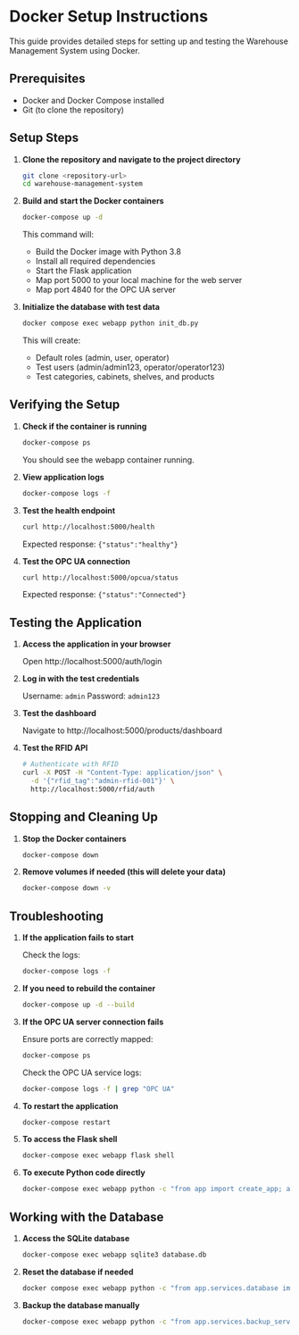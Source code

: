 # Docker Setup Instructions

This guide provides detailed steps for setting up and testing the Warehouse Management System using Docker.

## Prerequisites

- Docker and Docker Compose installed
- Git (to clone the repository)

## Setup Steps

1. **Clone the repository and navigate to the project directory**

   ```bash
   git clone <repository-url>
   cd warehouse-management-system
   ```

2. **Build and start the Docker containers**

   ```bash
   docker-compose up -d
   ```

   This command will:
   - Build the Docker image with Python 3.8
   - Install all required dependencies
   - Start the Flask application
   - Map port 5000 to your local machine for the web server
   - Map port 4840 for the OPC UA server

3. **Initialize the database with test data**

   ```bash
   docker compose exec webapp python init_db.py
   ```

   This will create:
   - Default roles (admin, user, operator)
   - Test users (admin/admin123, operator/operator123)
   - Test categories, cabinets, shelves, and products

## Verifying the Setup

1. **Check if the container is running**

   ```bash
   docker-compose ps
   ```

   You should see the webapp container running.

2. **View application logs**

   ```bash
   docker-compose logs -f
   ```

3. **Test the health endpoint**

   ```bash
   curl http://localhost:5000/health
   ```

   Expected response: `{"status":"healthy"}`

4. **Test the OPC UA connection**

   ```bash
   curl http://localhost:5000/opcua/status
   ```

   Expected response: `{"status":"Connected"}`

## Testing the Application

1. **Access the application in your browser**
   
   Open http://localhost:5000/auth/login

2. **Log in with the test credentials**
   
   Username: `admin`
   Password: `admin123`

3. **Test the dashboard**
   
   Navigate to http://localhost:5000/products/dashboard

4. **Test the RFID API**

   ```bash
   # Authenticate with RFID
   curl -X POST -H "Content-Type: application/json" \
     -d '{"rfid_tag":"admin-rfid-001"}' \
     http://localhost:5000/rfid/auth
   ```

## Stopping and Cleaning Up

1. **Stop the Docker containers**

   ```bash
   docker-compose down
   ```

2. **Remove volumes if needed (this will delete your data)**

   ```bash
   docker-compose down -v
   ```

## Troubleshooting

1. **If the application fails to start**
   
   Check the logs:
   ```bash
   docker-compose logs -f
   ```

2. **If you need to rebuild the container**

   ```bash
   docker-compose up -d --build
   ```

3. **If the OPC UA server connection fails**

   Ensure ports are correctly mapped:
   ```bash
   docker-compose ps
   ```
   
   Check the OPC UA service logs:
   ```bash
   docker-compose logs -f | grep "OPC UA"
   ```

4. **To restart the application**

   ```bash
   docker-compose restart
   ```

5. **To access the Flask shell**

   ```bash
   docker-compose exec webapp flask shell
   ```

6. **To execute Python code directly**

   ```bash
   docker-compose exec webapp python -c "from app import create_app; app = create_app(); print('Flask app created')"
   ```

## Working with the Database

1. **Access the SQLite database**

   ```bash
   docker-compose exec webapp sqlite3 database.db
   ```

2. **Reset the database if needed**

   ```bash
   docker compose exec webapp python -c "from app.services.database import reset_database; from app import create_app; app = create_app(); with app.app_context(): reset_database()"
   ```

3. **Backup the database manually**

   ```bash
   docker-compose exec webapp python -c "from app.services.backup_service import backup_database; from app import create_app; app = create_app(); with app.app_context(): backup_database()"
   ```

